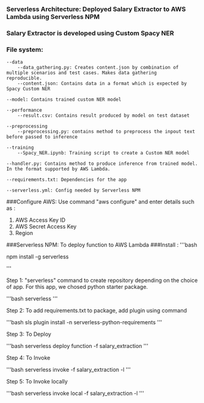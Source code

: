 ### Serverless Architecture: Deployed Salary Extractor to AWS Lambda using Serverless NPM
### Salary Extractor is developed using Custom Spacy NER

### File system:
	--data
		--data_gathering.py: Creates content.json by combination of multiple scenarios and test cases. Makes data gathering 		reproducible.  
		--content.json: Contains data in a format which is expected by Spacy Custom NER
		
	--model: Contains trained custom NER model
	
	--performance
		--result.csv: Contains result produced by model on test dataset
		
	--preprocessing
		--preprocessing.py: contains method to preprocess the inpout text before passed to inference 
		
	--training
		--Spacy_NER.ipynb: Training script to create a Custom NER model
		
	--handler.py: Contains method to produce inference from trained model. In the format supported by AWS Lambda.
	
	--requirements.txt: Dependencies for the app
	
	--serverless.yml: Config needed by Serverless NPM
	
	
###Configure AWS:
Use command "aws configure" and enter details such as :
1. AWS Access Key ID
2. AWS Secret Access Key
3. Region

###Serverless NPM: 
To deploy function to AWS Lambda 
###Install : 
'''bash

npm install -g serverless

'''

Step 1: "serverless" command to create repository depending on the choice of app. For this app, we chosed python starter package.

'''bash
serverless
'''

Step 2: To add requirements.txt to package, add plugin using command 

'''bash
sls plugin install -n serverless-python-requirements
'''

Step 3: To Deploy

'''bash
serverless deploy function -f salary_extraction
'''

Step 4: To Invoke

'''bash
serverless invoke -f salary_extraction -l
'''

Step 5: To Invoke locally

'''bash
serverless invoke local -f salary_extraction -l
'''




